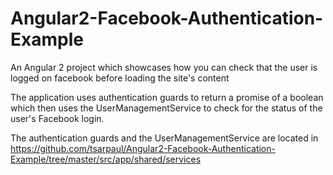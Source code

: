 # Angular2-Facebook-Authentication-Example
An Angular 2 project which showcases how you can check that the user is logged on facebook before loading the site's content

The application uses authentication guards to return a promise of a boolean which then uses the UserManagementService 
to check for the status of the user's Facebook login.

The authentication guards and the UserManagementService are located in https://github.com/tsarpaul/Angular2-Facebook-Authentication-Example/tree/master/src/app/shared/services
